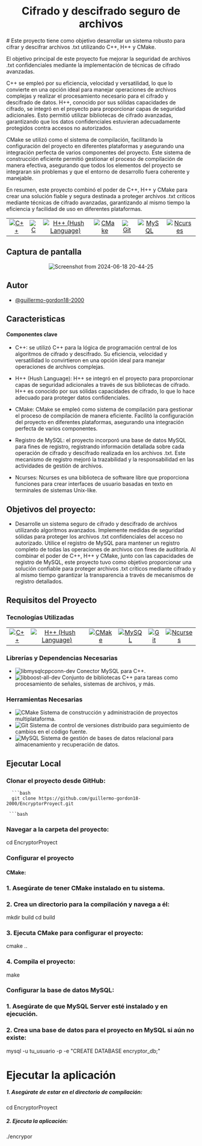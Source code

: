 
<div id="header" align="center">

# Cifrado y descifrado seguro de archivos


</div>
#
Este proyecto tiene como objetivo desarrollar un sistema robusto para cifrar y descifrar archivos .txt utilizando C++, H++ y CMake.

El objetivo principal de este proyecto fue mejorar la seguridad de archivos .txt confidenciales mediante la implementación de técnicas de cifrado avanzadas. 

C++ se empleó por su eficiencia, velocidad y versatilidad, lo que lo convierte en una opción ideal para manejar operaciones de archivos complejas y realizar el procesamiento necesario para el cifrado y descifrado de datos. H++, conocido por sus sólidas capacidades de cifrado, se integró en el proyecto para proporcionar capas de seguridad adicionales. Esto permitió utilizar bibliotecas de cifrado avanzadas, garantizando que los datos confidenciales estuvieran adecuadamente protegidos contra accesos no autorizados.

CMake se utilizó como el sistema de compilación, facilitando la configuración del proyecto en diferentes plataformas y asegurando una integración perfecta de varios componentes del proyecto. Este sistema de construcción eficiente permitió gestionar el proceso de compilación de manera efectiva, asegurando que todos los elementos del proyecto se integraran sin problemas y que el entorno de desarrollo fuera coherente y manejable.

En resumen, este proyecto combinó el poder de C++, H++ y CMake para crear una solución fiable y segura destinada a proteger archivos .txt críticos mediante técnicas de cifrado avanzadas, garantizando al mismo tiempo la eficiencia y facilidad de uso en diferentes plataformas.

<div id="header" align="center">

<table>
  <tr>
    <td align="center">
      <a href="https://en.cppreference.com/w/">
        <img src="https://img.shields.io/badge/C++-17-blue?style=for-the-badge&logo=c%2B%2B&logoColor=white" alt="C++">
      </a>
    </td>
    <td align="center">
      <a href="https://en.cppreference.com/w/">
        <img src="https://img.shields.io/badge/C-99-blue?style=for-the-badge&logo=c&logoColor=white" alt="C">
      </a>
    </td>
    <td align="center">
      <a href="https://github.com/hush-shell/hush">
        <img src="https://img.shields.io/badge/H++-1.0.0-green?style=for-the-badge&logo=h%2B%2B&logoColor=white" alt="H++ (Hush Language)">
      </a>
    </td>
    <td align="center">
      <a href="https://cmake.org/">
        <img src="https://img.shields.io/badge/CMake-3.18.2-blue?style=for-the-badge&logo=cmake&logoColor=white" alt="CMake">
      </a>
    </td>
    <td align="center">
      <a href="https://git-scm.com/">
        <img src="https://img.shields.io/badge/Git-2.31.1-orange?style=for-the-badge&logo=git&logoColor=white" alt="Git">
      </a>
    </td>
 
  
   <td align="center">
      <a href="https://www.mysql.com/">
        <img src="https://img.shields.io/badge/MySQL-8.0.23-blue?style=for-the-badge&logo=mysql&logoColor=white" alt="MySQL">
      </a>
    </td>
  
  <td align="center">
      <a href="https://invisible-island.net/ncurses/">
        <img src="https://img.shields.io/badge/Ncurses-6.2-blue?style=for-the-badge&logo=terminal&logoColor=white" alt="Ncurses">
      </a>
    </td>
  
 </tr>

</table>

</div>

## Captura de pantalla 

<div id="header" align="center">
  

 ![Screenshot from 2024-06-18 20-44-25](https://github.com/guillermo-gordon18-2000/EncryptorProyect/assets/83618044/5f9f470c-246a-4df5-840f-80ae55b13ae0) 
</div>
  
## Autor

- [@guillermo-gordon18-2000](https://www.github.com/guillermo-gordon18-2000)


## Caracteristicas 
#### Componentes clave

- C++: se utilizó C++ para la lógica de programación central de los algoritmos de cifrado y descifrado. Su eficiencia, velocidad y versatilidad lo convirtieron en una opción ideal para manejar operaciones de archivos complejas.

-  H++ (Hush Language): H++ se integró en el proyecto para proporcionar capas de seguridad adicionales a través de sus bibliotecas de cifrado. H++ es conocido por sus sólidas capacidades de cifrado, lo que lo hace adecuado para proteger datos confidenciales.

- CMake: CMake se empleó como sistema de compilación para gestionar el proceso de compilación de manera eficiente. Facilitó la configuración del proyecto en diferentes plataformas, asegurando una integración perfecta de varios componentes.

- Registro de MySQL: el proyecto incorporó una base de datos MySQL para fines de registro, registrando información detallada sobre cada operación de cifrado y descifrado realizada en los archivos .txt. Este mecanismo de registro mejoró la trazabilidad y la responsabilidad en las actividades de gestión de archivos.

- Ncurses: Ncurses es una biblioteca de software libre que proporciona funciones para crear interfaces de usuario basadas en texto en terminales de sistemas Unix-like. 

## Objetivos del proyecto:

- Desarrolle un sistema seguro de cifrado y descifrado de archivos utilizando algoritmos avanzados.
Implemente medidas de seguridad sólidas para proteger los archivos .txt confidenciales del acceso no autorizado.
Utilice el registro de MySQL para mantener un registro completo de todas las operaciones de archivos con fines de auditoría.
Al combinar el poder de C++, H++ y CMake, junto con las capacidades de registro de MySQL, este proyecto tuvo como objetivo proporcionar una solución confiable para proteger archivos .txt críticos mediante cifrado y al mismo tiempo garantizar la transparencia a través de mecanismos de registro detallados.
## Requisitos del Proyecto

### Tecnologías Utilizadas

<table>
  <tr>
    <td align="center">
      <a href="https://isocpp.org/">
        <img src="https://img.shields.io/badge/C++-11/14/17-blue?style=for-the-badge&logo=c%2B%2B&logoColor=white" alt="C++">
      </a>
    </td>
    <td align="center">
      <a href="https://github.com/hush-shell/hush">
        <img src="https://img.shields.io/badge/H++-1.0.0-green?style=for-the-badge&logo=h%2B%2B&logoColor=white" alt="H++ (Hush Language)">
      </a>
    </td>
    <td align="center">
      <a href="https://cmake.org/">
        <img src="https://img.shields.io/badge/CMake-3.20-blue?style=for-the-badge&logo=cmake&logoColor=white" alt="CMake">
      </a>
    </td>
    <td align="center">
      <a href="https://www.mysql.com/">
        <img src="https://img.shields.io/badge/MySQL-8.0-orange?style=for-the-badge&logo=mysql&logoColor=white" alt="MySQL">
      </a>
    </td>
    <td align="center">
      <a href="https://git-scm.com/">
        <img src="https://img.shields.io/badge/Git-2.32.0-red?style=for-the-badge&logo=git&logoColor=white" alt="Git">
      </a>
    </td>

   <td align="center">
  <a href="https://invisible-island.net/ncurses/">
    <img src="https://img.shields.io/badge/Ncurses-6.2-blue?style=for-the-badge&logo=terminal&logoColor=white" alt="Ncurses">
  </a>
</td>
  </tr>
</table>

### Librerías y Dependencias Necesarias

- ![libmysqlcppconn-dev](https://img.shields.io/badge/libmysqlcppconn--dev-8.0-orange?style=for-the-badge&logo=mysql&logoColor=white) Conector MySQL para C++.
- ![libboost-all-dev](https://img.shields.io/badge/libboost--all--dev-1.75.0-blue?style=for-the-badge&logo=boost&logoColor=white) Conjunto de bibliotecas C++ para tareas como procesamiento de señales, sistemas de archivos, y más.

### Herramientas Necesarias

- ![CMake](https://img.shields.io/badge/CMake-3.20-blue?style=for-the-badge&logo=cmake&logoColor=white) Sistema de construcción y administración de proyectos multiplataforma.
- ![Git](https://img.shields.io/badge/Git-2.32.0-red?style=for-the-badge&logo=git&logoColor=white) Sistema de control de versiones distribuido para seguimiento de cambios en el código fuente.
- ![MySQL](https://img.shields.io/badge/MySQL-8.0-orange?style=for-the-badge&logo=mysql&logoColor=white) Sistema de gestión de bases de datos relacional para almacenamiento y recuperación de datos.
## Ejecutar Local

### Clonar el proyecto desde GitHub:
      ```bash
      git clone https://github.com/guillermo-gordon18-2000/EncryptorProyect.git

     ```bash

### Navegar a la carpeta del proyecto: 


cd EncryptorProyect
  


### Configurar el proyecto

#### CMake:

### 1. Asegúrate de tener CMake instalado en tu sistema.
### 2. Crea un directorio para la compilación y navega a él:
mkdir build
cd build

### 3. Ejecuta CMake para configurar el proyecto:
cmake ..

### 4. Compila el proyecto:
make

### Configurar la base de datos MySQL:

### 1. Asegúrate de que MySQL Server esté instalado y en ejecución.
### 2. Crea una base de datos para el proyecto en MySQL si aún no existe:
mysql -u tu_usuario -p -e "CREATE DATABASE encryptor_db;"


# Ejecutar la aplicación

##### 1. Asegúrate de estar en el directorio de compilación:
cd EncryptorProyect

##### 2. Ejecuta la aplicación:
./encrypor
